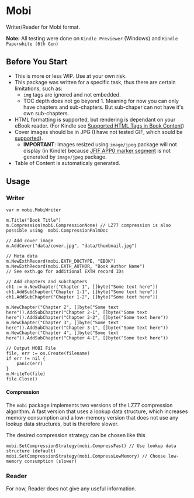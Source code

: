 # Mobi
Writer/Reader for Mobi format.

**Note:** All testing were done on `Kindle Previewer` (Windows) and `Kindle Paperwhite (6th Gen)`

## Before You Start
- This is more or less WIP. Use at your own risk.
- This package was written for a specific task, thus there are certain limitations, such as:
    - `img` tags are ignored and not embedded.
    - TOC depth does not go beyond 1. Meaning for now you can only have chapters and sub-chapters. But sub-chaper can not have it's own sub-chapters.
- HTML formatting is supported, but rendering is dependant on your eBook reader. (For Kindle see [Supported HTML Tags in Book Content](https://kdp.amazon.com/help?topicId=A1JPUWCSD6F59O))
- Cover images should be in JPG (I have not tested GIF, which sould be [supported](https://kdp.amazon.com/help?topicId=A1B6GKJ79HC7AN)). 
	- **IMPORTANT**: Images resized using `image/jpeg` package will not display (in Kindle) because [JFIF APP0 marker segment](https://en.wikipedia.org/wiki/JPEG_File_Interchange_Format#JFIF_APP0_marker_segment) is not generated by `image/jpeg` package.
- Table of Content is automaticaly generated.

## Usage
### Writer

	var m mobi.MobiWriter
	
	m.Title("Book Title")
	m.Compression(mobi.CompressionNone) // LZ77 compression is also possible using  mobi.CompressionPalmDoc

    // Add cover image
    m.AddCover("data/cover.jpg", "data/thumbnail.jpg")

	// Meta data
	m.NewExthRecord(mobi.EXTH_DOCTYPE, "EBOK")
	m.NewExthRecord(mobi.EXTH_AUTHOR, "Book Author Name")
	// See exth.go for additional EXTH record IDs

	// Add chapters and subchapters
    ch1 := m.NewChapter("Chapter 1", []byte("Some text here"))
    ch1.AddSubChapter("Chapter 1-1", []byte("Some text here"))
    ch1.AddSubChapter("Chapter 1-2", []byte("Some text here"))

	m.NewChapter("Chapter 2", []byte("Some text here")).AddSubChapter("Chapter 2-1", []byte("Some text here")).AddSubChapter("Chapter 2-2", []byte("Some text here"))
	m.NewChapter("Chapter 3", []byte("Some text here")).AddSubChapter("Chapter 3-1", []byte("Some text here"))
	m.NewChapter("Chapter 4", []byte("Some text here")).AddSubChapter("Chapter 4-1", []byte("Some text here"))

    // Output MOBI File
	file, err := os.Create(filename)
	if err != nil {
		panic(err)
	}
	m.WriteTo(file)
	file.Close()

#### Compression

The `mobi` package implements two versions of the LZ77 compression algorithm. A fast version that uses a lookup data structure, which increases memory consumption
and a low-memory version that does not use any lookup data structures, but is therefore slower.

The desired compression strategy can be chosen like this

	mobi.SetCompressionStrategy(mobi.CompressFast) // Use lookup data structure (default)
    mobi.SetCompressionStrategy(mobi.CompressLowMemory) // Choose low-memory consumption (slower)

### Reader
For now, Reader does not give any useful information.
